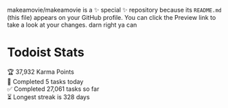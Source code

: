 makeamovie/makeamovie is a ✨ special ✨ repository because its `README.md` (this file) appears on your GitHub profile.
You can click the Preview link to take a look at your changes. darn right ya can

# Todoist Stats

<!-- TODO-IST:START -->
🏆  37,932 Karma Points           
🌸  Completed 5 tasks today           
✅  Completed 27,061 tasks so far           
⏳  Longest streak is 328 days
<!-- TODO-IST:END -->